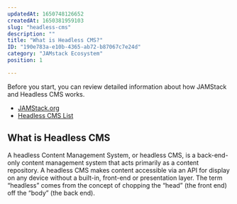 ```yaml
---
updatedAt: 1650748126652
createdAt: 1650381959103
slug: "headless-cms"
description: ""
title: "What is Headless CMS?"
ID: "190e783a-e10b-4365-ab72-b87067c7e24d"
category: "JAMstack Ecosystem"
position: 1

---
```

Before you start, you can review detailed information about how JAMStack and Headless CMS works. 

- [JAMStack.org]( https://jamstack.org/)
- [Headless CMS List](https://jamstack.org/headless-cms/)


## What is Headless CMS 

A headless Content Management System, or headless CMS, is a back-end-only content management system that acts primarily as a content repository. A headless CMS makes content accessible via an API for display on any device without a built-in, front-end or presentation layer. The term “headless” comes from the concept of chopping the “head” (the front end) off the “body” (the back end).